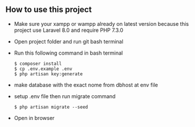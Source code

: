 ## How to use this project

- Make sure your xampp or wampp already on latest version because this project use Laravel 8.0 and require PHP 7.3.0
- Open project folder and run git bash terminal
- Run this following command in bash terminal

      $ composer install
      $ cp .env.example .env
      $ php artisan key:generate
- make database with the exact nome from dbhost at env file
- setup .env file then run migrate command

      $ php artisan migrate --seed
      
- Open in browser 
  

